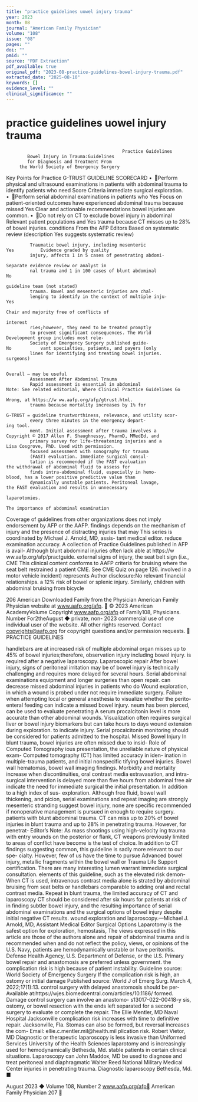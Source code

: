 ```yaml
---
title: "practice guidelines uowel injury trauma"
year: 2023
month: 08
journal: "American Family Physician"
volume: "108"
issue: "08"
pages: ""
doi: ""
pmid: ""
source: "PDF Extraction"
pdf_available: true
original_pdf: "2023-08-practice-guidelines-bowel-injury-trauma.pdf"
extracted_date: "2025-08-10"
keywords: []
evidence_level: ""
clinical_significance: ""
---
```


# practice guidelines uowel injury trauma

                                                Practice Guidelines
            Bowel Injury in Trauma:​Guidelines
            for Diagnosis and Treatment From
         the World Society of Emergency Surgery
  Key Points for Practice                                                              G-TRUST GUIDELINE SCORECARD
  • Perform physical and ultrasound examinations in patients
     with abdominal trauma to identify patients who need                                   Score         Criteria
     immediate surgical exploration.
  • Perform serial abdominal examinations in patients who                                  Yes          Focus on patient-oriented outcomes
     have experienced abdominal trauma because missed
                                                                                            Yes          Clear and actionable recommendations
     bowel injuries are common.
  • Do not rely on CT to exclude bowel injury in abdominal                                              Relevant patient populations and
                                                                                            Yes
     trauma because CT misses up to 28% of bowel injuries.                                               conditions
                                                  From the AFP Editors
                                                                                                         Based on systematic review (description
                                                                                            Yes
                                                                                                         suggests systematic review)

             Traumatic bowel injury, including mesenteric                                   Yes          Evidence graded by quality
             injury, affects 1 in 5 cases of penetrating abdomi-
                                                                                                         Separate evidence review or analyst in
             nal trauma and 1 in 100 cases of blunt abdominal                               No
                                                                                                         guideline team (not stated)
             trauma. Bowel and mesenteric injuries are chal-
             lenging to identify in the context of multiple inju-                           Yes
                                                                                                         Chair and majority free of conflicts of
                                                                                                         interest
             ries;​however, they need to be treated promptly
             to prevent significant consequences. The World                                              Development group includes most rele-
             Society of Emergency Surgery published guide-                                  No           vant specialties, patients, and payers (only
             lines for identifying and treating bowel injuries.                                          surgeons)

                                                                                                         Overall – may be useful
             Assessment After Abdominal Trauma
             Rapid assessment is essential in abdominal                                Note:​ See related editorial, Where Clinical Practice Guidelines Go
                                                                                       Wrong, at https://​w ww.aafp.org/afp/gtrust.html.
             trauma because mortality increases by 1% for
                                                                                       G-TRUST = guideline trustworthiness, relevance, and utility scor-
             every three minutes in the emergency depart-                              ing tool.
             ment. Initial assessment after trauma involves a                          Copyright © 2017 Allen F. Shaughnessy, PharmD, MMedEd, and
             primary survey for life-threatening injuries and a                        Lisa Cosgrove, PhD. Used with permission.
             focused assessment with sonography for trauma
             (FAST) evaluation. Immediate surgical consul-
             tation is recommended if the FAST evaluation                         the withdrawal of abdominal fluid to assess for
             finds intra-abdominal fluid, especially in hemo-                     blood, has a lower positive predictive value than
             dynamically unstable patients. Peritoneal lavage,                    the FAST evaluation and results in unnecessary
                                                                                  laparotomies.
                                                                                     The importance of abdominal examination
  Coverage of guidelines from other organizations does not
  imply endorsement by AFP or the AAFP.
                                                                                  findings depends on the mechanism of injury
                                                                                  and the presence of distracting injuries that may
  This series is coordinated by Michael J. Arnold, MD, assis-
  tant medical editor.                                                            reduce examination accuracy.
  A collection of Practice Guidelines published in AFP is avail-
                                                                                     Although blunt abdominal injuries often lack
  able at https://​w ww.aafp.org/afp/practguide.                                  external signs of injury, the seat belt sign (i.e.,
  CME This clinical content conforms to AAFP criteria for                         bruising where the seat belt restrained a patient
  CME. See CME Quiz on page 126.                                                  involved in a motor vehicle incident) represents
  Author disclosure:​No relevant financial relationships.                         a 12% risk of bowel or splenic injury. Similarly,
                                                                                  children with abdominal bruising from bicycle

206  American
Downloaded        Family
            from the      Physician
                     American  Family Physician website at www.aafp.org/afp.            © 2023 American AcademyVolume
                                                                                 Copyright
                                                                   www.aafp.org/afp                                     of Family108,
                                                                                                                                  Physicians.
                                                                                                                                      Number  For2theAugust
                                                                                                                                                 ◆   private, non-
                                                                                                                                                              2023
commercial use of one individual user of the website. All other rights reserved. Contact copyrights@aafp.org for copyright questions and/or permission requests.
                                                  PRACTICE GUIDELINES


handlebars are at increased risk of multiple abdominal organ      misses up to 45% of bowel injuries;​therefore, observation
injury including bowel injury.                                    is required after a negative laparoscopy. Laparoscopic repair
   After bowel injury, signs of peritoneal irritation may be      of bowel injury is technically challenging and requires more
delayed for several hours. Serial abdominal examinations          equipment and longer surgeries than open repair.
can decrease missed abdominal injuries in patients who do            Wound exploration, in which a wound is probed under
not require immediate surgery. Failure when attempting            local or general anesthesia to visualize whether the perito-
enteral feeding can indicate a missed bowel injury.               neum has been pierced, can be used to evaluate penetrating
   A serum procalcitonin level is more accurate than other        abdominal wounds. Visualization often requires surgical
liver or bowel injury biomarkers but can take hours to days       wound extension during exploration.
to indicate injury. Serial procalcitonin monitoring should be
considered for patients admitted to the hospital.                 Missed Bowel Injury
                                                                  In blunt trauma, bowel injuries are often missed due to insid-
Role of Computed Tomography                                       ious presentation, the unreliable nature of physical exam-
Computed tomography (CT) has limited accuracy in iden-            ination in multiple-trauma patients, and initial nonspecific
tifying bowel injuries. Bowel wall hematomas, bowel wall          imaging findings. Morbidity and mortality increase when
discontinuities, oral contrast media extravasation, and intra-    surgical intervention is delayed more than five hours from
abdominal free air indicate the need for immediate surgical       the initial presentation. In addition to a high index of sus-
exploration. Although free fluid, bowel wall thickening, and      picion, serial examinations and repeat imaging are strongly
mesenteric stranding suggest bowel injury, none are specific      recommended if nonoperative management is pursued in
enough to require surgery.                                        patients with blunt abdominal trauma.
   CT can miss up to 20% of bowel injuries in blunt trauma
and up to 28% in penetrating trauma. However, for penetrat-         Editor’s Note:​ As mass shootings using high-velocity
ing trauma with entry wounds on the posterior or flank, CT          weapons previously limited to areas of conflict have become
is the test of choice. In addition to CT findings suggesting        common, this guideline is sadly more relevant to our spe-
                                                                    cialty. However, few of us have the time to pursue Advanced
bowel injury, metallic fragments within the bowel wall or           Trauma Life Support certification. There are many interesting
lumen warrant immediate surgical consultation.                      elements of this guideline, such as the elevated risk demon-
   When CT is used, intravenous contrast media alone is             strated by abdominal bruising from seat belts or handlebars
comparable to adding oral and rectal contrast media. Repeat         in blunt trauma, the limited accuracy of CT and laparoscopy
CT should be considered after six hours for patients at risk of     in finding subtler bowel injury, and the resulting importance
                                                                    of serial abdominal examinations and the surgical options of
bowel injury despite initial negative CT results.                   wound exploration and laparoscopy.—Michael J. Arnold, MD,
                                                                    Assistant Medical Editor
Surgical Options
Laparotomy is the safest option for exploration, hemostasis,      The views expressed in this article are those of the authors alone
and repair of abdominal trauma and is recommended when            and do not reflect the policy, views, or opinions of the U.S. Navy,
patients are hemodynamically unstable or have peritonitis.        Defense Health Agency, U.S. Department of Defense, or the U.S.
Primary bowel repair and anastomosis are preferred unless         government.
the complication risk is high because of patient instability.     Guideline source:​World Society of Emergency Surgery
If the complication risk is high, an ostomy or initial damage     Published source:​ World J of Emerg Surg. March 4, 2022;​17(1):​13.
control surgery with delayed anastomosis should be per-           Available at:​ https://​wjes.biomedcentral.com/articles/10.1186/
formed. Damage control surgery can involve an anastomo-           s13017-022-00418-y
sis, ostomy, or bowel resection with the ends left separated
for a second surgery to evaluate or complete the repair. The      Ellie Mentler, MD
                                                                  Naval Hospital Jacksonville
complication risk increases with time to definitive repair.       Jacksonville, Fla.
Stomas can also be formed, but reversal increases the com-        Email:​ ellie.c.mentler.mil@​health.mil
plication risk.
                                                                  Robert Vietor, MD
   Diagnostic or therapeutic laparoscopy is less invasive than    Uniformed Services University of the Health Sciences
laparotomy and is increasingly used for hemodynamically           Bethesda, Md.
stable patients in certain clinical situations. Laparoscopy can
                                                                  John Maddox, MD
be used to diagnose and treat peritoneal and diaphragmatic        Walter Reed National Military Medical Center
injuries in penetrating trauma. Diagnostic laparoscopy            Bethesda, Md. ■




August 2023 ◆ Volume 108, Number 2                   www.aafp.org/afp                                      American Family Physician 207
